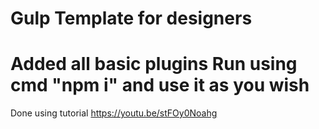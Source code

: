 Gulp Template for designers
===
Added all basic plugins 
Run using cmd "npm i" and use it as you wish
===
Done using tutorial https://youtu.be/stFOy0Noahg